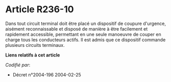 # Article R236-10

Dans tout circuit terminal doit être placé un dispositif de coupure d'urgence, aisément reconnaissable et disposé de manière
à être facilement et rapidement accessible, permettant en une seule manoeuvre de couper en charge tous les conducteurs
actifs. Il est admis que ce dispositif commande plusieurs circuits terminaux.

**Liens relatifs à cet article**

_Codifié par_:

  - Décret n°2004-196 2004-02-25
